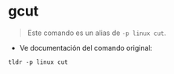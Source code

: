 # gcut

> Este comando es un alias de `-p linux cut`.

- Ve documentación del comando original:

`tldr -p linux cut`
